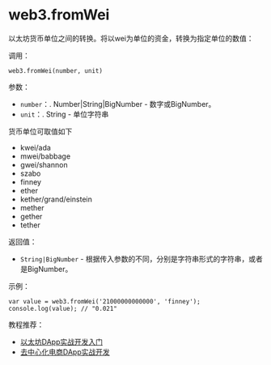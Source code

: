 # web3.fromWei

以太坊货币单位之间的转换。将以wei为单位的资金，转换为指定单位的数值：

调用：
```
web3.fromWei(number, unit)
```

参数：
- `number`：.	Number|String|BigNumber - 数字或BigNumber。
- `unit`：.	String - 单位字符串

货币单位可取值如下

-	kwei/ada
-	mwei/babbage
-	gwei/shannon
-	szabo
-	finney
-	ether
-	kether/grand/einstein
-	mether
-	gether
-	tether

返回值：

- `String|BigNumber` - 根据传入参数的不同，分别是字符串形式的字符串，或者是BigNumber。

示例：
```
var value = web3.fromWei('21000000000000', 'finney');
console.log(value); // "0.021"
```

教程推荐：

- [以太坊DApp实战开发入门](http://xc.hubwiz.com/course/5a952991adb3847553d205d1?affid=github7878)
- [去中心化电商DApp实战开发](http://xc.hubwiz.com/course/5abbb7acc02e6b6a59171dd6?affid=github7878)
